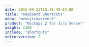 ```yaml
---
date: 2015-09-23T15:48:49-07:00
title: "Keyboard Shortcuts"
menu: "menujiraserver2"
product: "Mockups 2 for Jira Server"
weight: 1300
include: "shortcuts"
editorversion: 2
---
```

